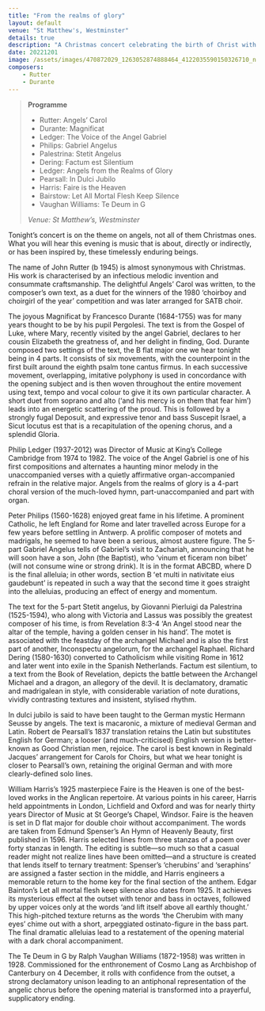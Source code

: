 ```yaml
---
title: "From the realms of glory"
layout: default
venue: "St Matthew's, Westminster"
details: true
description: "A Christmas concert celebrating the birth of Christ with music from the realms of glory."
date: 20221201
image: /assets/images/470872029_1263052874888464_4122035590150326710_n.jpg
composers:
    - Rutter
    - Durante
---
```

> **Programme**
>
> - Rutter: Angels’ Carol
> - Durante: Magnificat
> - Ledger: The Voice of the Angel Gabriel
> - Philips: Gabriel Angelus
> - Palestrina: Stetit Angelus
> - Dering: Factum est Silentium
> - Ledger: Angels from the Realms of Glory
> - Pearsall: In Dulci Jubilo
> - Harris: Faire is the Heaven
> - Bairstow: Let All Mortal Flesh Keep Silence
> - Vaughan Williams: Te Deum in G
>
> *Venue: St Matthew’s, Westminster*
 

Tonight’s concert is on the theme on angels, not all of them Christmas ones. What you will hear this evening is music that is about, directly or indirectly, or has been inspired by, these timelessly enduring beings.

The name of John Rutter (b 1945) is almost synonymous with Christmas.  His work is characterised by an infectious melodic invention and consummate craftsmanship.  The delightful Angels’ Carol was written, to the composer’s own text, as a duet for the winners of the 1980 ‘choirboy and choirgirl of the year’ competition and was later arranged for SATB choir.

The joyous Magnificat by Francesco Durante (1684-1755) was for many years thought to be by his pupil Pergolesi.  The text is from the Gospel of Luke, where Mary, recently visited by the angel Gabriel, declares to her cousin Elizabeth the greatness of, and her delight in finding, God.  Durante composed two settings of the text, the B flat major one we hear tonight being in 4 parts.  It consists of six movements, with the counterpoint in the first built around the eighth psalm tone cantus firmus. In each successive movement, overlapping, imitative polyphony is used in concordance with the opening subject and is then woven throughout the entire movement using text, tempo and vocal colour to give it its own particular character. A short duet from soprano and alto (‘and his mercy is on them that fear him’) leads into an energetic scattering of the proud.  This is followed by a strongly fugal Deposuit, and expressive tenor and bass Suscepit Israel, a Sicut locutus est that is a recapitulation of the opening chorus, and a splendid Gloria.

Philip Ledger (1937-2012) was  Director of Music at King’s College Cambridge from 1974 to 1982.  The voice of the Angel Gabriel is one of his first compositions and alternates a haunting minor melody in the unaccompanied verses with a quietly affirmative organ-accompanied refrain in the relative major.  Angels from the realms of glory is a 4-part choral version of the much-loved hymn, part-unaccompanied and part with organ.

Peter Philips (1560-1628) enjoyed great fame in his lifetime. A prominent Catholic, he left England for Rome and later travelled across Europe for a few years before settling in Antwerp.  A prolific composer of motets and madrigals, he seemed to have been a serious, almost austere figure.  The 5-part Gabriel Angelus tells of Gabriel’s visit to Zachariah, announcing that he will soon have a son, John (the Baptist), who ‘vinum et ficeram non bibet’ (will not consume wine or strong drink).  It is in the format ABCBD, where D is the final alleluia; in other words, section B ʻet multi in nativitate eius gaudebuntʼ is repeated in such a way that the second time it goes straight into the alleluias, producing an effect of energy and momentum.

The text for the 5-part Stetit angelus, by Giovanni Pierluigi da Palestrina (1525-1594), who along with Victoria and Lassus was possibly the greatest composer of his time, is from Revelation 8:3-4 ‘An Angel stood near the altar of the temple, having a golden censer in his hand’. The motet is associated with the feastday of the archangel Michael and is also the first part of another, Inconspectu angelorum, for the archangel Raphael. Richard Dering (1580-1630) converted to Catholicism while visiting Rome in 1612 and later went into exile in the Spanish Netherlands. Factum est silentium, to a text from the Book of Revelation, depicts the battle between the Archangel Michael and a dragon, an allegory of the devil. It is declamatory, dramatic and madrigalean in style, with considerable variation of note durations, vividly contrasting textures and insistent, stylised rhythm.

In dulci jubilo is said to have been taught to the German mystic Hermann Seusse by angels. The text is macaronic, a mixture of medieval German and Latin.  Robert de Pearsall’s 1837 translation retains the Latin but substitutes English for German; a looser (and much-criticised) English version is better-known as Good Christian men, rejoice. The carol is best known in Reginald Jacques’ arrangement for Carols for Choirs, but what we hear tonight is closer to Pearsall’s own, retaining the original German and with more clearly-defined solo lines.

William Harris’s 1925 masterpiece Faire is the Heaven is one of the best-loved works in the Anglican repertoire. At various points in his career, Harris held appointments in London, Lichfield and Oxford and was for nearly thirty years Director of Music at St George’s Chapel, Windsor. Faire is the heaven is set in D flat major for double choir without accompaniment. The words are taken from Edmund Spenser’s An Hymn of Heavenly Beauty, first published in 1596. Harris selected lines from three stanzas of a poem over forty stanzas in length. The editing is subtle—so much so that a casual reader might not realize lines have been omitted—and a structure is created that lends itself to ternary treatment: Spenser’s ‘cherubins’ and ‘seraphins’ are assigned a faster section in the middle, and Harris engineers a memorable return to the home key for the final section of the anthem.  Edgar Bainton’s Let all mortal flesh keep silence also dates from 1925. It achieves its mysterious effect at the outset with tenor and bass in octaves, followed by upper voices only at the words ‘and lift itself above all earthly thought.’ This high-pitched texture returns as the words ‘the Cherubim with many eyes’ chime out with a short, arpeggiated ostinato-figure in the bass part. The final dramatic alleluias lead to a restatement of the opening material with a dark choral accompaniment.

The Te Deum in G by Ralph Vaughan Williams (1872-1958) was written in 1928. Commissioned for the enthronement of Cosmo Lang as Archbishop of Canterbury on 4 December, it rolls with confidence from the outset, a strong declamatory unison leading to an antiphonal representation of the angelic chorus before the opening material is transformed into a prayerful, supplicatory ending.